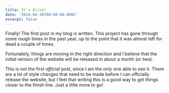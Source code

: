 ```yaml
---
title: It's Alive!
date: '2014-04-26T00:00:00.000Z'
excerpt: false
---
```


Finally! The first post in my blog is written. This project has gone through some rough times in the past year, up to the point that it was almost left for dead a couple of times.

Fortunately, things are moving in the right direction and I believe that the initial version of the website will be released in about a month (or two).

This is not the first <em>official</em> post, since I am the only one able to see it. There are a lot of style changes that need to be made before I can officially release the website, but I feel that writing this is a good way to get things closer to the finish line. Just a little more to go!
